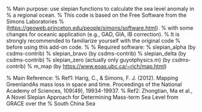 % Main purpose: use slepian functions to calculate the sea level anomaly in
%   a regional ocean.
% This code is based on the Free Software from the Simons Laboratories
%   (https://geoweb.princeton.edu/people/simons/software.html).
%   with some changes for oceanic application (e.g., GAD, GIA, IB correction).
% It is strongly recommended to familiarize yourself with the original code
%   before using this add-on code.
%
% Required software:
%   slepian_alpha (by csdms-contrib)
%   slepian_bravo (by csdms-contrib)
%   slepian_delta (by csdms-contrib)
%   slepian_zero (actually only guyotphysics.m) (by csdms-contrib)
%   m_map (by https://www.eoas.ubc.ca/~rich/map.html)

% Main Reference:
% Ref1: Harig, C., & Simons, F. J. (2012). Mapping GreenlandAs mass loss in space and time. Proceedings of the National Academy of Sciences, 109(49), 19934-19937.
% Ref2: Zhongtian, Ma et al., A Novel Slepian Approach for Determining Mass-term Sea Level from GRACE over the
%           South China Sea

